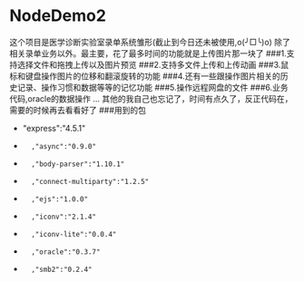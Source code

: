 # NodeDemo2
这个项目是医学诊断实验室录单系统雏形(截止到今日还未被使用,o(╯□╰)o)
除了相关录单业务以外。最主要，花了最多时间的功能就是上传图片那一块了
###1.支持选择文件和拖拽上传以及图片预览
###2.支持多文件上传和上传动画
###3.鼠标和键盘操作图片的位移和翻滚旋转的功能
###4.还有一些跟操作图片相关的历史记录、操作习惯和数据等等的记忆功能
###5.操作远程网盘的文件
###6.业务代码,oracle的数据操作
...
其他的我自己也忘记了，时间有点久了，反正代码在，需要的时候再去看看好了
###用到的包
*   "express":"4.5.1"
*		,"async":"0.9.0"
*		,"body-parser":"1.10.1"
*		,"connect-multiparty":"1.2.5"
*		,"ejs":"1.0.0"
*		,"iconv":"2.1.4"
*		,"iconv-lite":"0.0.4"
*		,"oracle":"0.3.7"
*		,"smb2":"0.2.4"

